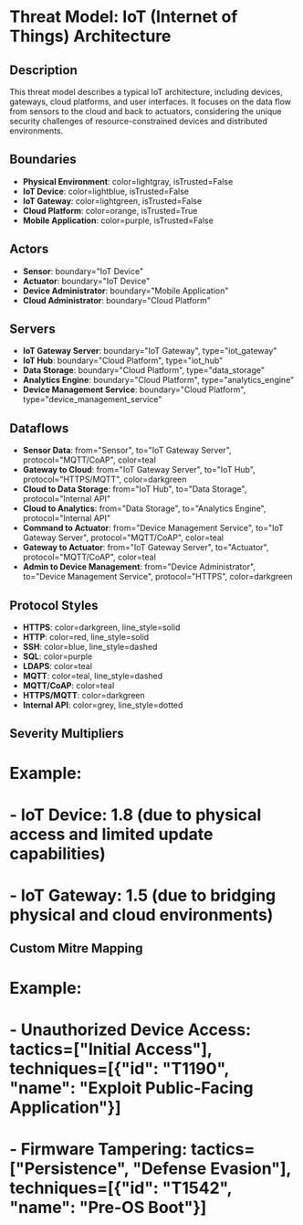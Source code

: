 # Threat Model: IoT (Internet of Things) Architecture

## Description
This threat model describes a typical IoT architecture, including devices, gateways, cloud platforms, and user interfaces. It focuses on the data flow from sensors to the cloud and back to actuators, considering the unique security challenges of resource-constrained devices and distributed environments.

## Boundaries
- **Physical Environment**: color=lightgray, isTrusted=False
- **IoT Device**: color=lightblue, isTrusted=False
- **IoT Gateway**: color=lightgreen, isTrusted=False
- **Cloud Platform**: color=orange, isTrusted=True
- **Mobile Application**: color=purple, isTrusted=False

## Actors
- **Sensor**: boundary="IoT Device"
- **Actuator**: boundary="IoT Device"
- **Device Administrator**: boundary="Mobile Application"
- **Cloud Administrator**: boundary="Cloud Platform"

## Servers
- **IoT Gateway Server**: boundary="IoT Gateway", type="iot_gateway"
- **IoT Hub**: boundary="Cloud Platform", type="iot_hub"
- **Data Storage**: boundary="Cloud Platform", type="data_storage"
- **Analytics Engine**: boundary="Cloud Platform", type="analytics_engine"
- **Device Management Service**: boundary="Cloud Platform", type="device_management_service"

## Dataflows
- **Sensor Data**: from="Sensor", to="IoT Gateway Server", protocol="MQTT/CoAP", color=teal
- **Gateway to Cloud**: from="IoT Gateway Server", to="IoT Hub", protocol="HTTPS/MQTT", color=darkgreen
- **Cloud to Data Storage**: from="IoT Hub", to="Data Storage", protocol="Internal API"
- **Cloud to Analytics**: from="Data Storage", to="Analytics Engine", protocol="Internal API"
- **Command to Actuator**: from="Device Management Service", to="IoT Gateway Server", protocol="MQTT/CoAP", color=teal
- **Gateway to Actuator**: from="IoT Gateway Server", to="Actuator", protocol="MQTT/CoAP", color=teal
- **Admin to Device Management**: from="Device Administrator", to="Device Management Service", protocol="HTTPS", color=darkgreen

## Protocol Styles
- **HTTPS**: color=darkgreen, line_style=solid
- **HTTP**: color=red, line_style=solid
- **SSH**: color=blue, line_style=dashed
- **SQL**: color=purple
- **LDAPS**: color=teal
- **MQTT**: color=teal, line_style=dashed
- **MQTT/CoAP**: color=teal
- **HTTPS/MQTT**: color=darkgreen
- **Internal API**: color=grey, line_style=dotted

## Severity Multipliers
# Example:
# - **IoT Device**: 1.8 (due to physical access and limited update capabilities)
# - **IoT Gateway**: 1.5 (due to bridging physical and cloud environments)

## Custom Mitre Mapping
# Example:
# - **Unauthorized Device Access**: tactics=["Initial Access"], techniques=[{"id": "T1190", "name": "Exploit Public-Facing Application"}]
# - **Firmware Tampering**: tactics=["Persistence", "Defense Evasion"], techniques=[{"id": "T1542", "name": "Pre-OS Boot"}]